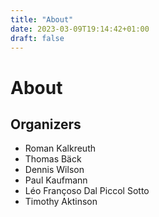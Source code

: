 ```yaml
---
title: "About"
date: 2023-03-09T19:14:42+01:00
draft: false
---
```


# About

## Organizers

+ Roman Kalkreuth
+ Thomas Bäck
+ Dennis Wilson
+ Paul Kaufmann
+ Léo Françoso Dal Piccol Sotto
+ Timothy Aktinson